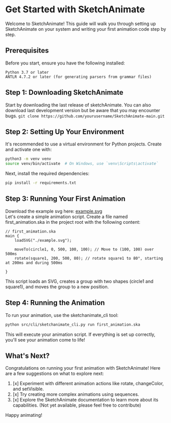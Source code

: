 # Get Started with SketchAnimate

Welcome to SketchAnimate! This guide will walk you through setting up SketchAnimate on your system and writing your first animation code step by step.

## Prerequisites

Before you start, ensure you have the following installed:

    Python 3.7 or later
    ANTLR 4.7.2 or later (for generating parsers from grammar files)

## Step 1: Downloading SketchAnimate

Start by downloading the last release of sketchAnimate. 
You can also download last development version but be aware that you may encounter bugs. ```git clone https://github.com/yourusername/SketchAnimate-main.git```

## Step 2: Setting Up Your Environment

It's recommended to use a virtual environment for Python projects. Create and activate one with:

```bash
python3 -m venv venv
source venv/bin/activate  # On Windows, use `venv\Scripts\activate`
```

Next, install the required dependencies:

```bash
pip install -r requirements.txt
```

## Step 3: Running Your First Animation

Download the example svg here: [example.svg](..%2Fassets%2Fexample.svg)<br>
Let's create a simple animation script. Create a file named first_animation.ska in the project root with the following content:
```ska
// first_animation.ska
main {
    loadSVG("./example.svg");

    moveTo(circle1, 0, 500, 100, 100); // Move to (100, 100) over 500ms
    rotate(square1, 200, 500, 80); // rotate square1 to 80°, starting at 200ms and during 500ms

}
```

This script loads an SVG, creates a group with two shapes (circle1 and square1), and moves the group to a new position.


## Step 4: Running the Animation

To run your animation, use the sketchanimate_cli tool:

```bash
python src/cli/sketchanimate_cli.py run first_animation.ska
```

This will execute your animation script. If everything is set up correctly, you'll see your animation come to life!


## What's Next?

Congratulations on running your first animation with SketchAnimate! Here are a few suggestions on what to explore next:

1. [x] Experiment with different animation actions like rotate, changeColor, and setVisible.
2. [x] Try creating more complex animations using sequences.
3. [x] Explore the SketchAnimate documentation to learn more about its capabilities. (Not yet available, please feel free to contribute)

Happy animating!
